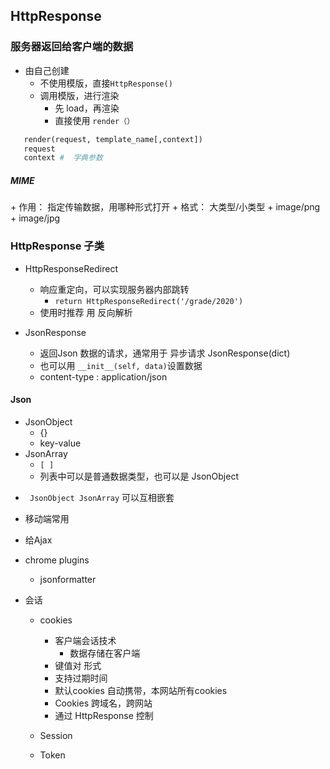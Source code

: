 ## HttpResponse 
### 服务器返回给客户端的数据
+ 由自己创建
  + 不使用模版，直接`HttpResponse()`
  + 调用模版，进行渲染
    + 先 load，再渲染
    + 直接使用 `render（）`
 ```python
    render(request, template_name[,context])
    request
    context #  字典参数
 ```
<h5>MIME</h5>
 + 作用： 指定传输数据，用哪种形式打开
 + 格式： 大类型/小类型
   + image/png
   + image/jpg

### HttpResponse 子类
+ HttpResponseRedirect
  + 响应重定向，可以实现服务器内部跳转
    + `return HttpResponseRedirect('/grade/2020')`
  + 使用时推荐 用 反向解析

+ JsonResponse
  + 返回Json 数据的请求，通常用于 异步请求
    JsonResponse(dict)
  + 也可以用 `__init__(self, data)`设置数据
  + content-type : application/json

#### Json
* JsonObject
  * {}
  * key-value
* JsonArray
  * `[ ]`
  + 列表中可以是普通数据类型，也可以是 JsonObject
+ `` JsonObject JsonArray`` 可以互相嵌套
+ 移动端常用
+ 给Ajax

+ chrome plugins
   + jsonformatter
 
+ 会话
  + cookies
    + 客户端会话技术
      + 数据存储在客户端
    + 键值对 形式
    + 支持过期时间
    + 默认cookies 自动携带，本网站所有cookies
    + Cookies 跨域名，跨网站
    + 通过 HttpResponse 控制
    
  + Session
  + Token 